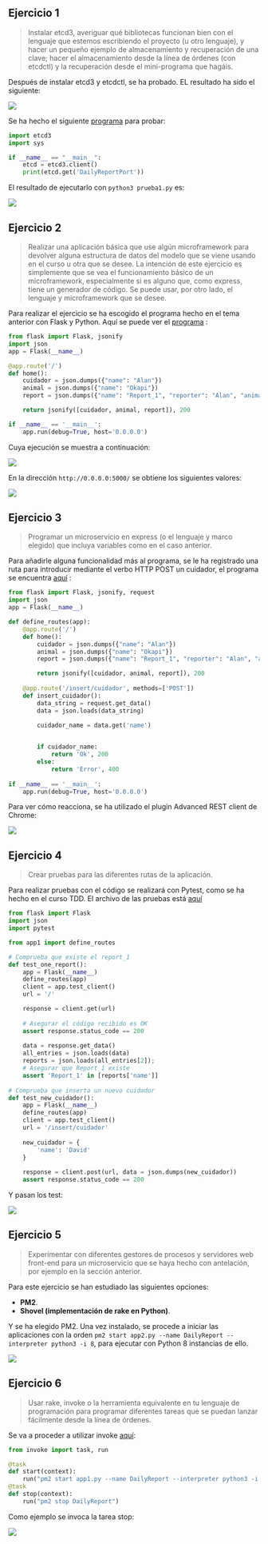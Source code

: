 ## Ejercicio 1
> Instalar etcd3, averiguar qué bibliotecas funcionan bien con el lenguaje que estemos escribiendo el proyecto (u otro lenguaje), y hacer un pequeño ejemplo de almacenamiento y recuperación de una clave; hacer el almacenamiento desde la línea de órdenes (con etcdctl) y la recuperación desde el mini-programa que hagáis.

Después de instalar etcd3 y etcdctl, se ha probado. EL resultado ha sido el siguiente:


![](1.png)

 Se ha hecho el siguiente [programa](https://github.com/Guillergood/Ejercicios_20-21_CC/tree/main/Ejercicios%20Tema%205/prueba1.py) para probar:

```python
import etcd3
import sys

if __name__ == "__main__":
	etcd = etcd3.client()
	print(etcd.get('DailyReportPort'))

```

El resultado de ejecutarlo con ```python3 prueba1.py``` es:

![](2.png)

## Ejercicio 2
>Realizar una aplicación básica que use algún microframework para devolver alguna estructura de datos del modelo que se viene usando en el curso u otra que se desee. La intención de este ejercicio es simplemente que se vea el funcionamiento básico de un microframework, especialmente si es alguno que, como express, tiene un generador de código. Se puede usar, por otro lado, el lenguaje y microframework que se desee.

Para realizar el ejercicio se ha escogido el programa hecho en el tema anterior con Flask y Python. Aquí se puede ver el [programa](https://github.com/Guillergood/Ejercicios_20-21_CC/tree/main/Ejercicios%20Tema%205/app.py) :

```python
from flask import Flask, jsonify
import json
app = Flask(__name__)

@app.route('/')
def home():
	cuidador = json.dumps({"name": "Alan"})
	animal = json.dumps({"name": "Okapi"})
	report = json.dumps({"name": "Report_1", "reporter": "Alan", "animal": "Okapi", "report": "Okapis are fine! They have eaten everything!"})

	return jsonify([cuidador, animal, report]), 200

if __name__ == '__main__':
    app.run(debug=True, host='0.0.0.0')
```

Cuya ejecución se muestra a continuación:

![](3.png)

En la dirección ```http://0.0.0.0:5000/``` se obtiene los siguientes valores:

![](4.png)

## Ejercicio 3
> Programar un microservicio en express (o el lenguaje y marco elegido) que incluya variables como en el caso anterior.

Para añadirle alguna funcionalidad más al programa, se le ha registrado una ruta para introducir mediante el verbo HTTP POST un cuidador, el programa se encuentra [aquí](https://github.com/Guillergood/Ejercicios_20-21_CC/tree/main/Ejercicios%20Tema%205/app.py) :

```python
from flask import Flask, jsonify, request
import json
app = Flask(__name__)

def define_routes(app):
	@app.route('/')
	def home():
		cuidador = json.dumps({"name": "Alan"})
		animal = json.dumps({"name": "Okapi"})
		report = json.dumps({"name": "Report_1", "reporter": "Alan", "animal": "Okapi", "report": "Okapis are fine! They have eaten everything!"})

		return jsonify([cuidador, animal, report]), 200
		
	@app.route('/insert/cuidador', methods=['POST'])
	def insert_cuidador():
		data_string = request.get_data()
		data = json.loads(data_string)
		
		cuidador_name = data.get('name')


		if cuidador_name:
			return 'Ok', 200
		else:
			return 'Error', 400
		
if __name__ == '__main__':
    app.run(debug=True, host='0.0.0.0')
```
Para ver cómo reacciona, se ha utilizado el plugin Advanced REST client de Chrome:

![](5.png)

## Ejercicio 4
> Crear pruebas para las diferentes rutas de la aplicación.

Para realizar pruebas con el código se realizará con Pytest, como se ha hecho en el curso TDD. El archivo de las pruebas está [aquí](https://github.com/Guillergood/Ejercicios_20-21_CC/tree/main/Ejercicios%20Tema%205/test_app.py)

```python
from flask import Flask
import json
import pytest

from app1 import define_routes

# Comprueba que existe el report_1
def test_one_report():
    app = Flask(__name__)
    define_routes(app)
    client = app.test_client()
    url = '/'

    response = client.get(url)
    
    # Asegurar el código recibido es OK
    assert response.status_code == 200
    
    data = response.get_data()
    all_entries = json.loads(data)
    reports = json.loads(all_entries[2]);
    # Asegurar que Report_1 existe
    assert 'Report_1' in [reports['name']]
    
# Comprueba que inserta un nuevo cuidador
def test_new_cuidador():
	app = Flask(__name__)
	define_routes(app)
	client = app.test_client()
	url = '/insert/cuidador'
	
	new_cuidador = {
		'name': 'David'
	}
	
	response = client.post(url, data = json.dumps(new_cuidador))
	assert response.status_code == 200
```

Y pasan los test:

![](6.png)

## Ejercicio 5
> Experimentar con diferentes gestores de procesos y servidores web front-end para un microservicio que se haya hecho con antelación, por ejemplo en la sección anterior.

Para este ejercicio se han estudiado las siguientes opciones:

* **PM2**.
* **Shovel (implementación de rake en Python)**.

Y se ha elegido PM2. Una vez instalado, se procede a iniciar las aplicaciones con la orden ```pm2 start app2.py --name DailyReport --interpreter python3 -i 8```, para ejecutar con Python 8 instancias de ello.

![](7.png)


## Ejercicio 6
> Usar rake, invoke o la herramienta equivalente en tu lenguaje de programación para programar diferentes tareas que se puedan lanzar fácilmente desde la línea de órdenes.

Se va a proceder a utilizar invoke [aquí](https://github.com/Guillergood/Ejercicios_20-21_CC/tree/main/Ejercicios%20Tema%205/tasks.py):

```python
from invoke import task, run

@task 
def start(context):
	run("pm2 start app1.py --name DailyReport --interpreter python3 -i 8")
@task 
def stop(context):
	run("pm2 stop DailyReport")
```

Como ejemplo se invoca la tarea stop:

![](8.png)

